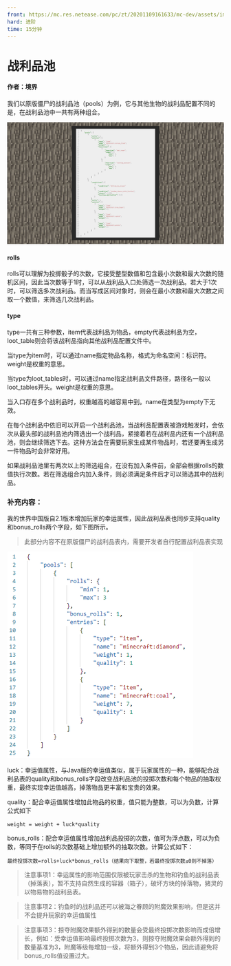 ```yaml
---
front: https://mc.res.netease.com/pc/zt/20201109161633/mc-dev/assets/img/2_1.eeeb242d.jpg
hard: 进阶
time: 15分钟
---
```


# 战利品池



#### 作者：境界



我们以原版僵尸的战利品池（pools）为例，它与其他生物的战利品配置不同的是，在战利品池中一共有两种组合。

![](./images/2_1.jpg)



#### rolls

rolls可以理解为投掷骰子的次数，它接受整型数值和包含最小次数和最大次数的随机区间，因此当次数等于1时，可以从战利品入口处筛选一次战利品。若大于1次时，可以筛选多次战利品。而当写成区间对象时，则会在最小次数和最大次数之间取一个数值，来筛选几次战利品。



#### type

type一共有三种参数，item代表战利品为物品，empty代表战利品为空，loot_table则会将该战利品指向其他战利品配置文件中。

当type为item时，可以通过name指定物品名称，格式为命名空间：标识符。weight是权重的意思。

当type为loot_tables时，可以通过name指定战利品文件路径，路径名一般以loot_tables开头。weight是权重的意思。

当入口存在多个战利品时，权重越高的越容易中到。name在类型为empty下无效。



在每个战利品中依旧可以开启一个战利品池，当战利品配置表被游戏触发时，会依次从最头部的战利品池内筛选出一个战利品，紧接着若在战利品内还有一个战利品池，则会继续筛选下去。这种方法会在需要玩家生成某件物品时，若还要再生成另一件物品时会非常好用。



如果战利品池里有两次以上的筛选组合，在没有加入条件前，全部会根据rolls的数值执行次数。若在筛选组合内加入条件，则必须满足条件后才可以筛选其中的战利品。

### 补充内容：
我的世界中国版自2.1版本增加玩家的幸运属性，因此战利品表也同步支持quality和bonus_rolls两个字段，如下图所示。
>此部分内容不在原版僵尸的战利品表内，需要开发者自行配置战利品表实现

![luck_bonusrolls_quality](./images/luck_bonusrolls_quality.png)

luck：幸运值属性，与Java版的幸运值类似，属于玩家属性的一种，能够配合战利品表的quality和bonus_rolls字段改变战利品池的投掷次数和每个物品的抽取权重，最终实现幸运值越高，掉落物品更丰富和宝贵的效果。

quality：配合幸运值属性增加此物品的权重，值只能为整数，可以为负数，计算公式如下

    weight = weight + luck*quality

bonus_rolls：配合幸运值属性增加战利品投掷的次数，值可为浮点数，可以为负数，等同于在rolls的次数基础上增加额外的抽取次数。计算公式如下：

    最终投掷次数=rolls+luck*bonus_rolls（结果向下取整，若最终投掷次数≤0则不掉落）

>注意事项1：幸运属性的影响范围仅限被玩家击杀的生物和钓鱼的战利品表（掉落表），暂不支持自然生成的容器（箱子），破坏方块的掉落物，猪灵的以物易物的战利品表。

>注意事项2：钓鱼时的战利品还可以被海之眷顾的附魔效果影响，但是这并不会提升玩家的幸运值属性

>注意事项3：掠夺附魔效果额外得到的数量会受最终投掷次数影响而成倍增长，例如：受幸运值影响最终投掷次数为3，则掠夺附魔效果会额外得到的数量基准为3，附魔等级每增加一级，将额外得到3个物品，因此请避免将bonus_rolls值设置过大。
